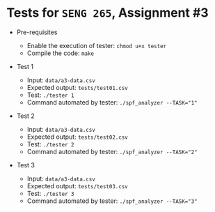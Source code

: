 # Tests for `SENG 265`, Assignment #3

* Pre-requisites
    * Enable the execution of tester: `chmod u+x tester`
    * Compile the code: `make`

* Test 1
    * Input: `data/a3-data.csv`
    * Expected output: `tests/test01.csv`
    * Test: `./tester 1`
    * Command automated by tester: `./spf_analyzer --TASK="1"` 


* Test 2
    * Input: `data/a3-data.csv`
    * Expected output: `tests/test02.csv`
    * Test: `./tester 2`
    * Command automated by tester: `./spf_analyzer --TASK="2"`

* Test 3
    * Input: `data/a3-data.csv`
    * Expected output: `tests/test03.csv`
    * Test: `./tester 3`
    * Command automated by tester: `./spf_analyzer --TASK="3"` 

